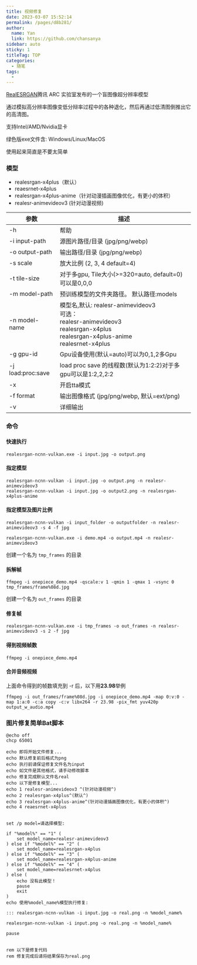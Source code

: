 ```yaml
---
title: 视频修复
date: 2023-03-07 15:52:14
permalink: /pages/d8b281/
author: 
  name: Yan
  link: https://github.com/chansanya
sidebar: auto
sticky: 1
titleTag: TOP
categories: 
  - 随笔
tags: 
  - 
---
```

[RealESRGAN](https://github.com/xinntao/Real-ESRGAN/blob/master/README_CN.md)腾讯 ARC 实验室发布的一个盲图像超分辨率模型

通过模拟高分辨率图像变低分辩率过程中的各种退化，然后再通过低清图倒推出它的高清图。

支持Intel/AMD/Nvidia显卡

绿色版exe文件含: Windows/Linux/MacOS

使用起来简直是不要太简单

<!-- more -->


### 模型
- realesrgan-x4plus（默认）
- reaesrnet-x4plus
- realesrgan-x4plus-anime（针对动漫插画图像优化，有更小的体积）
- realesr-animevideov3 (针对动漫视频)


| 参数                | 描述                                                                                                                                          |
|-------------------|---------------------------------------------------------------------------------------------------------------------------------------------|
| -h                | 帮助                                                                                                                                          |
| -i input-path     | 源图片路径/目录 (jpg/png/webp)                                                                                                                     |
| -o output-path    | 输出路径/目录 (jpg/png/webp)                                                                                                                      |
| -s scale          | 放大比例 (2, 3, 4  default=4)                                                                                                                   |
| -t tile-size      | 对于多gpu, Tile大小(>=320=auto, default=0)可以是0,0,0                                                                                               |
| -m model-path     | 预训练模型的文件夹路径。 默认路径:models                                                                                                                    |
| -n model-name     | 模型名,默认: realesr-animevideov3 <br/> 可选：<br/>realesr-animevideov3 <br/> realesrgan-x4plus<br/> realesrgan-x4plus-anime<br/> realesrnet-x4plus |
| -g gpu-id         | Gpu设备使用(默认=auto)可以为0,1,2多Gpu                                                                                                                |
| -j load:proc:save | load proc save 的线程数(默认为1:2:2)对于多gpu可以是1:2,2,2:2                                                                                             |
| -x                | 开启tta模式                                                                                                                                     |
| -f format         | 输出图像格式  (jpg/png/webp, 默认=ext/png)                                                                                                          |
| -v                | 详细输出                                                                                                                                        |

### 命令

#### 快速执行
```shell
realesrgan-ncnn-vulkan.exe -i input.jpg -o output.png
```

#### 指定模型
```shell 
realesrgan-ncnn-vulkan -i input.jpg -o output.png -n realesr-animevideov3
realesrgan-ncnn-vulkan -i input.jpg -o output2.png -n realesrgan-x4plus-anime
```

#### 指定模型及图片比例
```shell 
realesrgan-ncnn-vulkan -i input_folder -o outputfolder -n realesr-animevideov3 -s 4 -f jpg
```

```shell  
realesrgan-ncnn-vulkan.exe -i demo.mp4 -o output.mp4 -n realesr-animevideov3
```


创建一个名为 `tmp_frames` 的目录

#### 拆解帧
```shell
ffmpeg -i onepiece_demo.mp4 -qscale:v 1 -qmin 1 -qmax 1 -vsync 0 tmp_frames/frame%08d.jpg
```


创建一个名为 `out_frames` 的目录
#### 修复帧
```shell
realesrgan-ncnn-vulkan.exe -i tmp_frames -o out_frames -n realesr-animevideov3 -s 2 -f jpg
```

#### 得到视频帧数
```shell
ffmpeg -i onepiece_demo.mp4
```

#### 合并音频视频
上面命令得到的帧数填充到 -r 后，以下用**23.98**举例
```shell
ffmpeg -i out_frames/frame%08d.jpg -i onepiece_demo.mp4 -map 0:v:0 -map 1:a:0 -c:a copy -c:v libx264 -r 23.98 -pix_fmt yuv420p output_w_audio.mp4
```



### 图片修复简单Bat脚本
```shell
@echo off
chcp 65001

echo 即将开始文件修复...
echo 默认修复前后格式为png
echo 执行前请保证修复文件名为input
echo 如文件是其他格式，请手动修改脚本
echo 修复完成默认文件名real
echo 以下是修复模型...
echo 1 realesr-animevideov3 ^(针对动漫视频^)
echo 2 realesrgan-x4plus^(默认^)
echo 3 realesrgan-x4plus-anime^(针对动漫插画图像优化，有更小的体积^)
echo 4 reaesrnet-x4plus


set /p model=请选择模型:

if "%model%" == "1" (
    set model_name=realesr-animevideov3
) else if "%model%" == "2" (
    set model_name=realesrgan-x4plus
) else if "%model%" == "3" (
    set model_name=realesrgan-x4plus-anime
) else if "%model%" == "4" (
    set model_name=realesrnet-x4plus
) else (
    echo 没有此模型！
    pause
    exit
)
echo 使用%model_name%模型执行修复:

::: realesrgan-ncnn-vulkan -i input.jpg -o real.png -n %model_name%

realesrgan-ncnn-vulkan -i input.png -o real.png -n %model_name%

pause


rem 以下是修复代码
rem 修复完成后请将结果保存为real.png

```
